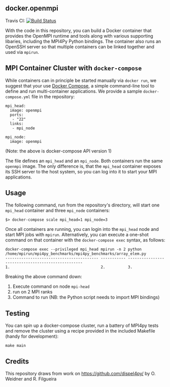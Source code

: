 ## docker.openmpi

Travis CI: [![Build Status](https://travis-ci.org/ocramz/docker.openmpi.svg?branch=master)](https://travis-ci.org/ocramz/docker.openmpi)

With the code in this repository, you can build a Docker container that provides
the OpenMPI runtime and tools along with various supporting libaries,
including the MPI4Py Python bindings. The container also runs an OpenSSH server
so that multiple containers can be linked together and used via `mpirun`.


## MPI Container Cluster with `docker-compose`

While containers can in principle be started manually via `docker run`, we suggest that your use
[Docker Compose](https://docs.docker.com/compose/), a simple command-line tool
to define and run multi-container applications. We provide a sample `docker-compose.yml` file in the repository:

```
mpi_head:
  image: openmpi
  ports:
   - "22"
  links:
   - mpi_node

mpi_node:
  image: openmpi

```
(Note: the above is docker-compose API version 1)

The file defines an `mpi_head` and an `mpi_node`. Both containers run the same `openmpi` image.
The only difference is, that the `mpi_head` container exposes its SSH server to
the host system, so you can log into it to start your MPI applications.


## Usage

The following command, run from the repository's directory, will start one `mpi_head` container and three `mpi_node` containers:

```
$> docker-compose scale mpi_head=1 mpi_node=3
```
Once all containers are running, you can login into the `mpi_head` node and start MPI jobs with `mpirun`. Alternatively, you can execute a one-shot command on that container with the `docker-compose exec` syntax, as follows:

    docker-compose exec --privileged mpi_head mpirun -n 2 python /home/mpirun/mpi4py_benchmarks/mpi4py_benchmarks/array_elem.py
    ----------------------------------------- ----------- --------------------------------------------------
    1.                                        2.          3.

Breaking the above command down:

1. Execute command on node `mpi-head`
2. run on 2 MPI ranks
3. Command to run (NB: the Python script needs to import MPI bindings)

## Testing

You can spin up a docker-compose cluster, run a battery of MPI4py tests and remove the cluster using a recipe provided in the included Makefile (handy for development):

    make main


## Credits

This repository draws from work on https://github.com/dispel4py/ by O. Weidner and R. Filgueira
